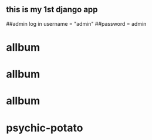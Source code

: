 ## this is my 1st django app
##admin log in username = "admin"
##password = admin
# allbum
# allbum
# allbum
# psychic-potato
